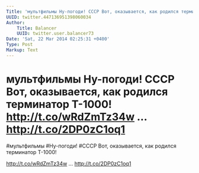 ```yaml
---
Title: 'мультфильмы Ну-погоди! СССР Вот, оказывается, как родился терминатор Т-1000!  http://t.co/wRdZmTz34w … http://t.co/2DP0zC1oq1'
UUID: twitter.447136951398060034
Author:
    Title: Balancer
    UUID: twitter.user.balancer73
Date: 'Sat, 22 Mar 2014 02:25:31 +0400'
Type: Post
Markup: Text
---
```


# мультфильмы Ну-погоди! СССР Вот, оказывается, как родился терминатор Т-1000!  http://t.co/wRdZmTz34w … http://t.co/2DP0zC1oq1

#мультфильмы #Ну-погоди! #СССР Вот, оказывается, как родился
терминатор Т-1000!

http://t.co/wRdZmTz34w
… http://t.co/2DP0zC1oq1